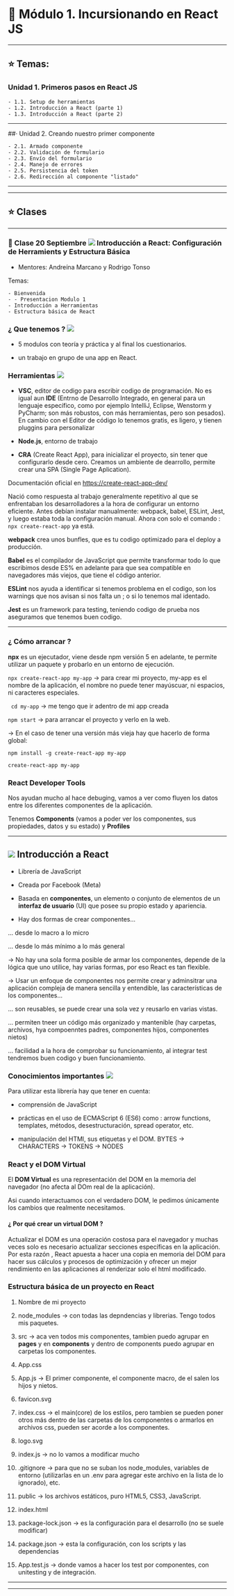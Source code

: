 # :star2: Módulo 1. Incursionando en React JS

---

## :star:  Temas:

### Unidad 1. Primeros pasos en React JS
```
- 1.1. Setup de herramientas
- 1.2. Introducción a React (parte 1)
- 1.3. Introducción a React (parte 2)
```

---

##· Unidad 2. Creando nuestro primer componente
```
- 2.1. Armado componente
- 2.2. Validación de formulario
- 2.3. Envío del formulario
- 2.4. Manejo de errores
- 2.5. Persistencia del token
- 2.6. Redirección al componente "listado"
```

---
---


## :star: Clases

---

### :star2: Clase 20 Septiembre <img src="https://img.icons8.com/clouds/36/000000/react.png"/> Introducción a React: Configuración de Herramients y Estructura Básica


- Mentores: Andreína Marcano y Rodrigo Tonso

Temas:
```
- Bienvenida
- - Presentacion Modulo 1
- Introducción a Herramientas
- Estructura básica de React
```


### ¿ Que tenemos ? <img src="https://img.icons8.com/external-others-zufarizal-robiyanto/36/000000/external-lup-mutualiz-ui-essential-others-zufarizal-robiyanto.png"/>


- 5 modulos con teoría y práctica y al final los cuestionarios.

- un trabajo en grupo de una app en React.


### Herramientas <img src="https://img.icons8.com/doodle/36/000000/maintenance.png"/>


- **VSC**, editor de codigo para escribir codigo de programación. No es igual aun **IDE** (Entrno de Desarrollo Integrado, en general para un lenguaje específico, como por ejemplo IntelliJ, Eclipse, Wenstorm y PyCharm; son más robustos, con más herramientas, pero son pesados). En cambio con el Editor de código lo tenemos gratis, es ligero, y tienen pluggins para personalizar

- **Node.js**, entorno de trabajo

- **CRA** (Create React App), para inicializar el proyecto, sin tener que configurarlo desde cero. Creamos un ambiente de dearrollo, permite crear una SPA (Single Page Aplication).

Documentación oficial en [https://create-react-app-dev/](https://create-react-app-dev/)

Nació como respuesta al trabajo generalmente repetitivo al que se enfrentaban los desarrolladores a la hora de configurar un entorno eficiente. Antes debían instalar manualmente: webpack, babel, ESLint, Jest, y luego estaba toda la configuración manual. Ahora con solo el comando : ```npx create-react-app``` ya está.


**webpack** crea unos bunfles, que es tu codigo optimizado para el deploy a producción.


**Babel** es el compilador de JavaScript que permite transformar todo lo que escribimos desde ES% en adelante para que sea compatible en navegadores más viejos, que tiene el código anterior.


**ESLint** nos ayuda a identificar si tenemos problema en el codigo, son los warnings que nos avisan si nos falta un ; o si lo tenemos mal identado.


**Jest** es un framework para testing, teniendo codigo de prueba nos aseguramos que tenemos buen codigo.

---

### ¿ Cómo arrancar ?


**npx** es un ejecutador, viene desde npm versión 5 en adelante, te permite utilizar un paquete y probarlo en un entorno de ejecución.

```npx create-react-app my-app``` -> para crear mi proyecto, my-app es el nombre de la aplicación, el nombre no puede tener mayúscuar, ni espacios, ni caracteres especiales.

``` cd my-app``` -> me tengo que ir adentro de mi app creada

```npm start``` -> para arrancar el proyecto y verlo en la web.


-> En el caso de tener una versión más vieja hay que hacerlo de forma global:

```npm install -g create-react-app my-app```

```create-react-app my-app```

### React Developer Tools

Nos ayudan mucho al hace debuging, vamos a ver como fluyen los datos entre los diferentes componentes de la aplicación.

Tenemos **Components** (vamos a poder ver los componentes, sus propiedades, datos y su estado) y **Profiles**



---


## <img src="https://img.icons8.com/clouds/36/000000/react.png"/> Introducción a React

- Librería de JavaScript

- Creada por Facebook (Meta)

- Basada en **componentes**, un elemento o conjunto de elementos de un **interfaz de usuario** (UI) que posee su propio estado y apariencia.

- Hay dos formas de crear componentes...

... desde lo macro a lo micro

... desde lo más mínimo a lo más general

-> No hay una sola forma posible de armar los componentes, depende de la lógica que uno utilice, hay varias formas, por eso React es tan flexible.

-> Usar un enfoque de componentes nos permite crear y adminsitrar una aplicación compleja de manera sencilla y entendible, las características de los componentes...

... son reusables, se puede crear una sola vez y reusarlo en varias vistas.

... permiten tneer un código más organizado y mantenible (hay carpetas, archivos, hya compoenntes padres, componentes hijos, componentes nietos)

... facilidad a la hora de comprobar su funcionamiento, al integrar test tendremos buen codigo y buen funcionamiento.


### Conocimientos importantes  <img src="https://img.icons8.com/color/36/000000/javascript--v1.png"/>


Para utilizar esta librería hay que tener en cuenta:

- comprensión de JavaScript

- prácticas en el uso de ECMAScript 6 (ES6) como : arrow functions, templates, métodos, desestructuración, spread operator, etc.

- manipulación del HTMl, sus etiquetas y el DOM. BYTES -> CHARACTERS -> TOKENS -> NODES


### React y el DOM Virtual


El **DOM Virtual** es una representación del DOM en la memoria del navegador (no afecta al DOm real de la aplicación).

Asi cuando interactuamos con el verdadero DOM, le pedimos únicamente los cambios que realmente necesitamos.


#### ¿ Por qué crear un virtual DOM ?


Actualizar el DOM es una operación costosa para el navegador y muchas veces solo es necesario actualizar secciones específicas en la aplicación. Por esta razón , React apuesta a hacer una copia en memoria del DOM para hacer sus cálculos y procesos de optimización y ofrecer un mejor rendimiento en las aplicaciones al renderizar solo el html modificado.


### Estructura básica de un proyecto en React

1. Nombre de mi proyecto

2. node_modules -> con todas las depndencias y librerias. Tengo todos mis paquetes.

3. src -> aca ven todos mis componentes, tambien puedo agrupar en **pages** y en **components** y dentro de components puedo agrupar en carpetas los componentes.

4. App.css

5. App.js -> El primer componente, el componente macro, de el salen los hijos y nietos.

6. favicon.svg

7. index.css -> el main(core) de los estilos, pero tambien se pueden poner otros más dentro de las carpetas de los componentes o armarlos en archivos css, pueden ser acorde a los componentes.

8. logo.svg

9. index.js -> no lo vamos a modificar mucho

10. .gitignore -> para que no se suban los node_modules, variables de entorno (utilizarlas en un .env para agregar este archivo en la lista de lo ignorado), etc.

11. public -> los archivos estáticos, puro HTML5, CSS3, JavaScript.

12. index.html

13. package-lock.json -> es la configuración para el desarrollo (no se suele modificar)

14. package.json -> esta la configuración, con los scripts y las dependencias

15. App.test.js -> donde vamos a hacer los test por componentes, con unitesting y de integración.


---
---
